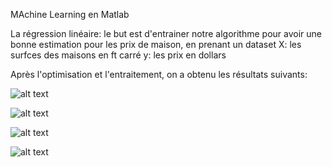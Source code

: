 MAchine Learning en Matlab

La régression linéaire: 
le but est d'entrainer notre algorithme pour avoir une bonne estimation pour les prix de maison, en prenant un dataset 
X: les surfces des maisons en ft carré 
y: les prix en dollars

Après l'optimisation et l'entraitement, on a obtenu les résultats suivants:


![alt text](https://github.com/Koussailakadi/Machine_Learning_Matlab/edit/master/Regression_Lineare/cap1.PNG?raw=true)


![alt text](https://github.com/Koussailakadi/Machine_Learning_Matlab/edit/master/Regression_Lineare/cap2.PNG?raw=true)


![alt text](https://github.com/Koussailakadi/Machine_Learning_Matlab/edit/master/Regression_Lineare/cap3.PNG?raw=true)


![alt text](https://github.com/Koussailakadi/Machine_Learning_Matlab/edit/master/Regression_Lineare/cap4.PNG?raw=true)
